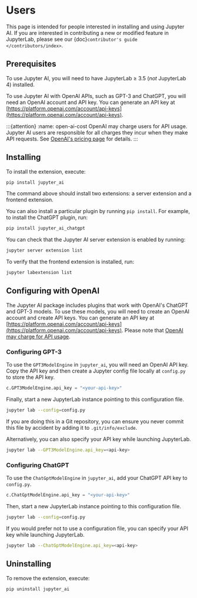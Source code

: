 # Users

This page is intended for people interested in installing and using Jupyter AI. If you are interested in contributing a new or modified feature in JupyterLab, please see our {doc}`contributor's guide </contributors/index>`.

## Prerequisites

To use Jupyter AI, you will need to have JupyterLab ≥ 3.5 (*not* JupyterLab 4) installed.

To use Jupyter AI with OpenAI APIs, such as GPT-3 and ChatGPT, you will need
an OpenAI account and API key. You can generate an API key at
[https://platform.openai.com/account/api-keys](https://platform.openai.com/account/api-keys).

:::{attention}
:name: open-ai-cost
OpenAI may charge users for API usage. Jupyter AI users are responsible for all charges
they incur when they make API requests. See [OpenAI's pricing page](https://openai.com/pricing)
for details.
:::

## Installing

To install the extension, execute:

```bash
pip install jupyter_ai
```

The command above should install two extensions: a server extension and a frontend extension.

You can also install a particular plugin by running `pip install`. For example, to install the ChatGPT plugin, run:

```bash
pip install jupyter_ai_chatgpt
```

You can check that the Jupyter AI server extension is enabled by running:

```bash
jupyter server extension list
```

To verify that the frontend extension is installed, run:

```bash
jupyter labextension list
```

## Configuring with OpenAI

The Jupyter AI package includes plugins that work with OpenAI's ChatGPT and GPT-3 models.
To use these models, you will need to create an OpenAI account and create API keys.
You can generate an API key at [https://platform.openai.com/account/api-keys](https://platform.openai.com/account/api-keys).
Please note that [OpenAI may charge for API usage](#open-ai-cost).

### Configuring GPT-3

To use the `GPT3ModelEngine` in `jupyter_ai`, you will need an OpenAI API key.
Copy the API key and then create a Jupyter config file locally at `config.py` to
store the API key.

```python
c.GPT3ModelEngine.api_key = "<your-api-key>"
```

Finally, start a new JupyterLab instance pointing to this configuration file.

```bash
jupyter lab --config=config.py
```

If you are doing this in a Git repository, you can ensure you never commit this
file by accident by adding it to `.git/info/exclude`.

Alternatively, you can also specify your API key while launching JupyterLab.

```bash
jupyter lab --GPT3ModelEngine.api_key=<api-key>
```

### Configuring ChatGPT

To use the `ChatGptModelEngine` in `jupyter_ai`, add your ChatGPT API key to `config.py`.

```python
c.ChatGptModelEngine.api_key = "<your-api-key>"
```

Then, start a new JupyterLab instance pointing to this configuration file.

```bash
jupyter lab --config=config.py
```

If you would prefer not to use a configuration file, you can specify your API key
while launching JupyterLab.

```bash
jupyter lab --ChatGptModelEngine.api_key=<api-key>
```

## Uninstalling

To remove the extension, execute:

```bash
pip uninstall jupyter_ai
```
